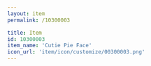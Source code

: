 ```yaml
---
layout: item
permalink: /10300003

title: Item
id: 10300003
item_name: 'Cutie Pie Face'
icon_url: 'item/icon/customize/00300003.png'
---
```

